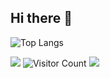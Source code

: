 ## Hi there 👋


![Top Langs](https://github-readme-stats.vercel.app/api/top-langs/?username=Eomnational&layout=compact&theme=tokyonight)

<!--
**Eomnational/Eomnational** is a ✨ _special_ ✨ repository because its `README.md` (this file) appears on your GitHub profile.

Here are some ideas to get you started:

- 🔭 I’m currently working on ...
- 🌱 I’m currently learning ...
- 👯 I’m looking to collaborate on ...
- 🤔 I’m looking for help with ...
- 💬 Ask me about ...
- 📫 How to reach me: ...
- 😄 Pronouns: ...
- ⚡ Fun fact: ...
-->
![](https://github-readme-stats.vercel.app/api?username=Eomnational&show_icons=true&theme=transparent)
![Visitor Count](https://profile-counter.glitch.me/Eomnational/count.svg)
![](https://github-readme-activity-graph.cyclic.app/graph?username=Eomnational&theme=minimal)

